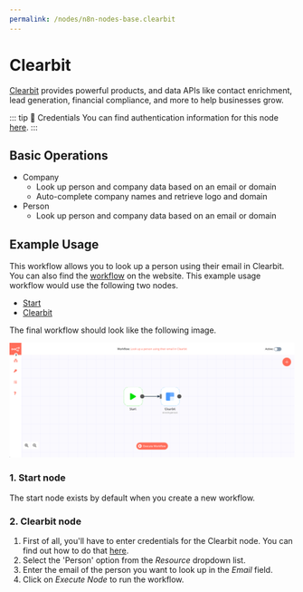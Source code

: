 ```yaml
---
permalink: /nodes/n8n-nodes-base.clearbit
---
```


# Clearbit

[Clearbit](https://clearbit.com/) provides powerful products, and data APIs like contact enrichment, lead generation, financial compliance, and more to help businesses grow.

::: tip 🔑 Credentials
You can find authentication information for this node [here](../../../credentials/Clearbit/README.md).
:::

## Basic Operations

- Company
    - Look up person and company data based on an email or domain
    - Auto-complete company names and retrieve logo and domain
- Person
    - Look up person and company data based on an email or domain

## Example Usage

This workflow allows you to look up a person using their email in Clearbit. You can also find the [workflow](https://n8n.io/workflows/484) on the website. This example usage workflow would use the following two nodes.
- [Start](../../core-nodes/Start/README.md)
- [Clearbit]()

The final workflow should look like the following image.

![A workflow with the Clearbit node](./workflow.png)

### 1. Start node

The start node exists by default when you create a new workflow.

### 2. Clearbit node

1. First of all, you'll have to enter credentials for the Clearbit node. You can find out how to do that [here](../../../credentials/Clearbit/README.md).
2. Select the 'Person' option from the *Resource* dropdown list.
3. Enter the email of the person you want to look up in the *Email* field.
4. Click on *Execute Node* to run the workflow.
